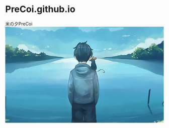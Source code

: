 # PreCoi.github.io
米の夕PreCoi
![1](https://github.com/PreCoi/PreCoi.github.io/blob/master/b303e2a89a7c47bab26b3489b78b8832_th.jpeg)
